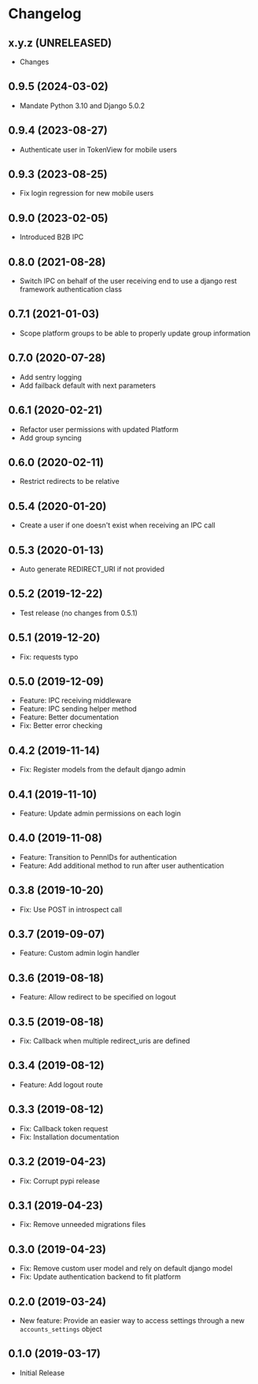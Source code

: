 Changelog
=========

x.y.z (UNRELEASED)
------------------
* Changes

0.9.5 (2024-03-02)
------------------
* Mandate Python 3.10 and Django 5.0.2

0.9.4 (2023-08-27)
------------------
* Authenticate user in TokenView for mobile users

0.9.3 (2023-08-25)
------------------
* Fix login regression for new mobile users

0.9.0 (2023-02-05)
------------------
* Introduced B2B IPC

0.8.0 (2021-08-28)
------------------
* Switch IPC on behalf of the user receiving end to use a django rest framework authentication class

0.7.1 (2021-01-03)
------------------
* Scope platform groups to be able to properly update group information

0.7.0 (2020-07-28)
------------------
* Add sentry logging
* Add failback default with next parameters

0.6.1 (2020-02-21)
------------------
* Refactor user permissions with updated Platform
* Add group syncing

0.6.0 (2020-02-11)
------------------
* Restrict redirects to be relative

0.5.4 (2020-01-20)
------------------
* Create a user if one doesn't exist when receiving an IPC call

0.5.3 (2020-01-13)
------------------
* Auto generate REDIRECT_URI if not provided

0.5.2 (2019-12-22)
------------------
* Test release (no changes from 0.5.1)

0.5.1 (2019-12-20)
------------------
* Fix: requests typo

0.5.0 (2019-12-09)
------------------
* Feature: IPC receiving middleware
* Feature: IPC sending helper method
* Feature: Better documentation
* Fix: Better error checking

0.4.2 (2019-11-14)
------------------
* Fix: Register models from the default django admin

0.4.1 (2019-11-10)
------------------
* Feature: Update admin permissions on each login

0.4.0 (2019-11-08)
------------------
* Feature: Transition to PennIDs for authentication
* Feature: Add additional method to run after user authentication

0.3.8 (2019-10-20)
------------------
* Fix: Use POST in introspect call

0.3.7 (2019-09-07)
------------------
* Feature: Custom admin login handler

0.3.6 (2019-08-18)
------------------
* Feature: Allow redirect to be specified on logout

0.3.5 (2019-08-18)
------------------
* Fix: Callback when multiple redirect_uris are defined

0.3.4 (2019-08-12)
------------------
* Feature: Add logout route

0.3.3 (2019-08-12)
------------------
* Fix: Callback token request
* Fix: Installation documentation

0.3.2 (2019-04-23)
------------------
* Fix: Corrupt pypi release

0.3.1 (2019-04-23)
------------------
* Fix: Remove unneeded migrations files

0.3.0 (2019-04-23)
------------------
* Fix: Remove custom user model and rely on default django model
* Fix: Update authentication backend to fit platform

0.2.0 (2019-03-24)
------------------
* New feature: Provide an easier way to access settings through a new `accounts_settings` object

0.1.0 (2019-03-17)
------------------
* Initial Release
